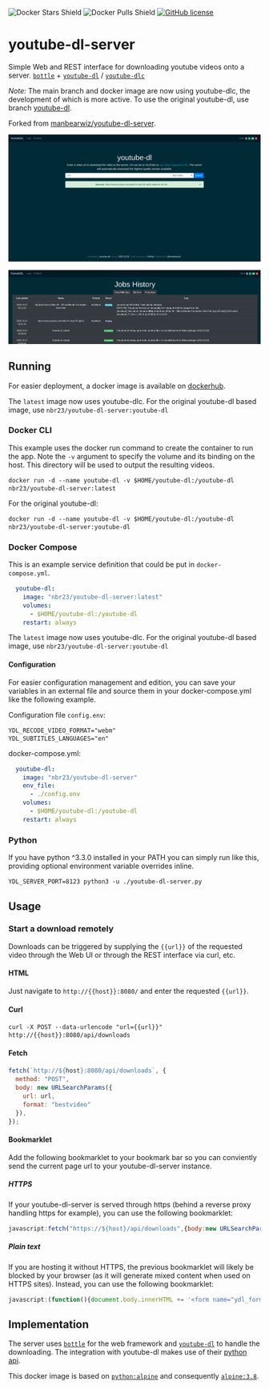 ![Docker Stars Shield](https://img.shields.io/docker/stars/nbr23/youtube-dl-server.svg?style=flat-square)
![Docker Pulls Shield](https://img.shields.io/docker/pulls/nbr23/youtube-dl-server.svg?style=flat-square)
[![GitHub license](https://img.shields.io/badge/license-MIT-blue.svg?style=flat-square)](https://raw.githubusercontent.com/nbr23/youtube-dl-server/master/LICENSE)

# youtube-dl-server

Simple Web and REST interface for downloading youtube videos onto a server. [`bottle`](https://github.com/bottlepy/bottle) + [`youtube-dl`](https://github.com/rg3/youtube-dl) / [`youtube-dlc`](https://github.com/blackjack4494/yt-dlc)

*Note:* The main branch and docker image are now using youtube-dlc, the development of which is more active. To use the original youtube-dl, use branch [youtube-dl](https://github.com/nbr23/youtube-dl-server/tree/youtube-dl).

Forked from [manbearwiz/youtube-dl-server](https://github.com/manbearwiz/youtube-dl-server).

![screenshot][1]


![screenshot][2]

## Running

For easier deployment, a docker image is available on [dockerhub](https://hub.docker.com/r/nbr23/youtube-dl-server).

The `latest` image now uses youtube-dlc. For the original youtube-dl based image, use `nbr23/youtube-dl-server:youtube-dl`

### Docker CLI

This example uses the docker run command to create the container to run the app. Note the `-v` argument to specify the volume and its binding on the host. This directory will be used to output the resulting videos.

```shell
docker run -d --name youtube-dl -v $HOME/youtube-dl:/youtube-dl nbr23/youtube-dl-server:latest
```

For the original youtube-dl:

```shell
docker run -d --name youtube-dl -v $HOME/youtube-dl:/youtube-dl nbr23/youtube-dl-server:youtube-dl
```

### Docker Compose

This is an example service definition that could be put in `docker-compose.yml`.

```yml
  youtube-dl:
    image: "nbr23/youtube-dl-server:latest"
    volumes:
      - $HOME/youtube-dl:/youtube-dl
    restart: always
```

The `latest` image now uses youtube-dlc. For the original youtube-dl based image, use `nbr23/youtube-dl-server:youtube-dl`

#### Configuration
For easier configuration management and edition, you can save your variables in an external file and source them in your docker-compose.yml like the following example.

Configuration file `config.env`:

```
YDL_RECODE_VIDEO_FORMAT="webm"
YDL_SUBTITLES_LANGUAGES="en"
```

docker-compose.yml:
```yml
  youtube-dl:
    image: "nbr23/youtube-dl-server"
    env_file:
      - ./config.env
    volumes:
      - $HOME/youtube-dl:/youtube-dl
    restart: always
```

### Python

If you have python ^3.3.0 installed in your PATH you can simply run like this, providing optional environment variable overrides inline.

```shell
YDL_SERVER_PORT=8123 python3 -u ./youtube-dl-server.py
```

## Usage

### Start a download remotely

Downloads can be triggered by supplying the `{{url}}` of the requested video through the Web UI or through the REST interface via curl, etc.

#### HTML

Just navigate to `http://{{host}}:8080/` and enter the requested `{{url}}`.

#### Curl

```shell
curl -X POST --data-urlencode "url={{url}}" http://{{host}}:8080/api/downloads
```

#### Fetch

```javascript
fetch(`http://${host}:8080/api/downloads`, {
  method: "POST",
  body: new URLSearchParams({
    url: url,
    format: "bestvideo"
  }),
});
```

#### Bookmarklet

Add the following bookmarklet to your bookmark bar so you can conviently send the current page url to your youtube-dl-server instance.

##### HTTPS
If your youtube-dl-server is served through https (behind a reverse proxy handling https for example), you can use the following bookmarklet:

```javascript
javascript:fetch("https://${host}/api/downloads",{body:new URLSearchParams({url:window.location.href,format:"bestvideo"}),method:"POST"});
```

##### Plain text
If you are hosting it without HTTPS, the previous bookmarklet will likely be blocked by your browser (as it will generate mixed content when used on HTTPS sites).
Instead, you can use the following bookmarklet:

```javascript
javascript:(function(){document.body.innerHTML += '<form name="ydl_form" method="POST" action="http://${host}/api/downloads"><input name="url" type="url" value="'+window.location.href+'"/></form>';document.ydl_form.submit()})();
```

## Implementation

The server uses [`bottle`](https://github.com/bottlepy/bottle) for the web framework and [`youtube-dl`](https://github.com/rg3/youtube-dl) to handle the downloading. The integration with youtube-dl makes use of their [python api](https://github.com/rg3/youtube-dl#embedding-youtube-dl).

This docker image is based on [`python:alpine`](https://registry.hub.docker.com/_/python/) and consequently [`alpine:3.8`](https://hub.docker.com/_/alpine/).

[1]:youtube-dl-server.png
[2]:youtube-dl-server-logs.png
